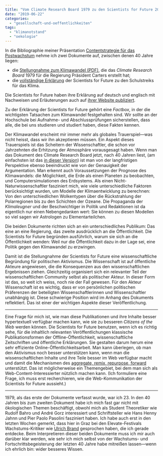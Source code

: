 ```yaml
---
title: "Vom Climate Research Board 1979 zu den Scientists for Future 2019"
date: "2019-06-22"
categories: 
  - "gesellschaft-und-oeffentlichkeiten"
tags: 
  - "klimanotstand"
  - "oekologie"
---
```


In die Bibliographie meiner Präsentation [Contentstrategie für das Postwachstum](https://heinzwittenbrink.github.io/slides-contentstrategy4degrowth/#/title-slide) nehme ich zwei Dokumente auf, zwischen denen 40 Jahre liegen:

- die [Stellungnahme zum Klimawandel (PDF)](https://www.bnl.gov/envsci/schwartz/charney_report1979.pdf), die das _Climate Research Board_ 1979 für die Regierung Präsident Carters erstellt hat;
- die [vollständige Erklärung](https://doi.org/10.14512/gaia.28.2.3) der Scientists for Future zu den Schulstreiks für das Klima.

Die Scientists for Future haben ihre Erklärung auf deutsch und englisch mit Nachweisen und Erläuterungen auch auf [ihrer Website publiziert](https://www.scientists4future.org/stellungnahme/).

Zu der Erklärung der Scientists for Future gehört eine _Factbox_, in der die wichtigsten Tatsachen zum Klimawandel festgehalten sind. Wir sollte an der Hochschule bei Aufnahme- und Abschlussprüfungen sicherstellen, dass alle, die bei uns studieren und studiert haben, diese Fakten kennen.

Der Klimawandel erscheint mir immer mehr als globales Trauerspiel—was nicht heisst, dass wir ihn akzeptieren müssen. Ein Aspekt dieses Trauerspiels ist das Scheitern der Wissenschaftler, die schon vor Jahrzehnten die Erhitzung der Atmosphäre vorausgesagt haben. Wenn man das Dokument des Climate Research Board jetzt, nach 40 Jahren liest, (am einfachsten ist das [in dieser Version](http://www.climatefiles.com/climate-change-evidence/1979-report-carbon-dioxide-climate/)) ist man von der langfristigen Perspektive ebenso beeindruckt wie von der Genauigkeit der Argumentation. Man erkennt auch Voraussetzungen der Prognose des Klimawandels: die Möglichkeit, die Erde als einen Planeten zu beobachten, und Computersimulationen des Erdsystems. Als einen Nicht-Naturwissenschaftler fasziniert mich, wie viele unterschiedliche Faktoren berücksichtigt wurden, um Modelle der Klimaentwicklung zu berechnen: Von den unterschiedlichen Wolkentypen über die Rückstrahlung der Polarregionen bis zu den Schichten der Ozeane. Die Propaganda der _Klimaleugner_ und der Beschwichtiger in Politik und Redaktionen ist da eigentlich nur einen Nebengedanken wert: Sie können zu diesen Modellen so viel sagen wir Astrologen zu Elementarteilchen.

Die beiden Dokumente richten sich an ein unterschiedliches Publikum: Das eine an eine Regierung, das zweite ausdrücklich an die Öffentlichkeit. Die Scientists for Future begründen ausführlich, warum sie sich an die Öffentlichkeit wenden: Weil nur die Öffentlichkeit dazu in der Lage sei, eine Politik gegen den Klimawandel zu erzwingen.

Damit ist die Stellungnahme der Scientists for Future eine wissenschaftliche Begründung für politischen Aktivismus. Die Wissenschaft ist auf öffentliche Akteure angewiesen, die die Konsequenzen aus den wissenschaftlichen Ergebnissen ziehen. Gleichzeitig organisiert sich ein relevanter Teil der wissenschaftlichen Community selbst als politischer Akteur. In dieser Form ist das, so weit ich weiss, noch nie der Fall gewesen. Für den Akteur Wissenschaft ist es wichtig, dass er von persönlichen politischen Präferenzen der beteiligten Wissenschaftlerinnen und Wissenschaftler unabhängig ist. Diese schwierige Position wird im Anhang des Dokuments reflektiert. Das ist einer der wichtigen Aspekte dieser Veröffentlichung.

* * *

Eine Frage für mich ist, wie man diese Publikationen und ihre Inhalte besser hypertextuell verfügbar machen kann, wie sie zu besseren _Citizens of the Web_ werden können. Die Scientists for Future benutzen, wenn ich es richtig sehe, für die inhaltlich relevanten Veröffentlichungen klassische Publikationsformen der Offline-Öffentlichkeit, wissenschaftliche Zeitschriften und öffentliche Erklärungen. Sie gestalten darum herum eine sehr effiziente Online-Öffentlichkeitsarbeit. Man kann überlegen, ob man den Aktivismus noch besser unterstützen kann, wenn man die wissenschaftlichen Inhalte und ihre Teile besser im Web verfügbar macht und damit die Mechanismen des [aggregate, remix, repurpose, forward](https://l3t.tugraz.at/HTML/lll/1377599914offene-online-kurse/) unterstützt. Das ist möglicherweise ein Themengebiet, bei dem man sich als Web-Content-Interessierter nützlich machen kann. (Ich formuliere eine Frage, ich muss erst recherchieren, wie die Web-Kommunikation der Scientists for Future aussieht.)

* * *

1979, als das erste der Dokumente verfasst wurde, war ich 23. In den 40 Jahren bis zum zweiten Dokument habe ich mich fast gar nicht mit ökologischen Themen beschäftigt, obwohl mich als Student Theoretiker wie Rudolf Bahro und André Gorz interessiert und Schriftsteller wie Hans Henny Jahnn und Pier Paolo Pasolini fasziniert haben. Ich habe auch erst in den letzten Wochen gemerkt, dass hier in Graz bei den Elevate-Festivals Wachstums-Kritiker wie [Ulrich Brand](https://elevate.at/websites/2014/diskurs/guest/brand/index.html) gesprochen haben, die ich gerade entdecke. Beim Interpretieren dieser beiden Dokumente muss ich mir auch darüber klar werden, wie sehr ich mich selbst von der Wachstums- und Fortschrittsbegeisterung der letzten 40 Jahre habe mitreißen lassen—wenn ich ehrlich bin: wider besseres Wissen.
